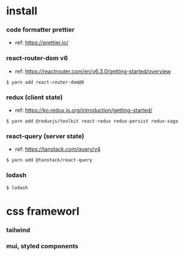 # install

### code formatter prettier

- ref: https://prettier.io/

### react-router-dom v6

- ref: https://reactrouter.com/en/v6.3.0/getting-started/overview

```
$ yarn add react-router-dom@6
```

### redux (client state)

- ref: https://ko.redux.js.org/introduction/getting-started/

```
$ yarn add @reduxjs/toolkit react-redux redux-persist redux-saga
```

### react-query (server state)

- ref: https://tanstack.com/query/v4

```
$ yarn add @tanstack/react-query
```

### lodash

```
$ lodash
```

# css frameworl

### tailwind

### mui, styled components
